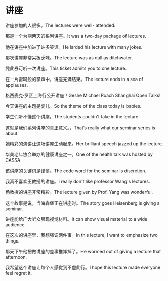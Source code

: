 # 讲座

<p><span class="chinese">讲座参加的人很多。</span><span class="english">The lectures were well- attended.</span></p>

<p><span class="chinese">那是一个为期两天的系列讲座。</span><span class="english">It was a two-day package of lectures.</span></p>

<p><span class="chinese">他在讲座中加进了许多笑话。</span><span class="english">He larded his lecture with many jokes.</span></p>

<p><span class="chinese">那次讲座非常呆板乏味。</span><span class="english">The lecture was as dull as ditchwater.</span></p>

<p><span class="chinese">凭此券可听一次讲座。</span><span class="english">This ticket admits you to one lecture.</span></p>

<p><span class="chinese">在一片雷鸣般的掌声中，讲座完满结束。</span><span class="english">The lecture ends in a sea of applauses.</span></p>

<p><span class="chinese">格西麦克·罗区上海行公开讲座！</span><span class="english">Geshe Michael Roach Shanghai Open Talks!</span></p>

<p><span class="chinese">今天讲座的主题是婴儿。</span><span class="english">So the theme of the class today is babies.</span></p>

<p><span class="chinese">学生们听不懂这个讲座。</span><span class="english">The students couldn't take in the lecture.</span></p>

<p><span class="chinese">这就是我们系列讲座的真正意义。，That‘</span><span class="english">s really what our seminar series is about.</span></p>

<p><span class="chinese">她精彩的演讲让这场讲座生动起来。</span><span class="english">Her brilliant speech jazzed up the lecture.</span></p>

<p><span class="chinese">华美老年协会举办的健康讲座之一。</span><span class="english">One of the health talk was hosted by CASSA.</span></p>

<p><span class="chinese">该讲座的关键词是谨慎。</span><span class="english">The code word for the seminar is discretion.</span></p>

<p><span class="chinese">我真不喜欢王教授的讲座。</span><span class="english">I really don't like professor Wang's lectures.</span></p>

<p><span class="chinese">杨教授的讲座非常精彩。</span><span class="english">The lecture given by Prof. Yang was wonderful.</span></p>

<p><span class="chinese">这个故事是说，当海森堡正在讲座时。</span><span class="english">The story goes Heisenberg is giving a seminar.</span></p>

<p><span class="chinese">讲座能给广大听众展现视觉材料。</span><span class="english">It can show visual material to a wide audience.</span></p>

<p><span class="chinese">在这次的讲座里，我想强调两件事。</span><span class="english">In this lecture, I want to emphasize two things.</span></p>

<p><span class="chinese">那天下午他把做讲座的差事推卸掉了。</span><span class="english">He wormed out of giving a lecture that afternoon.</span></p>

<p><span class="chinese">我希望这个讲座让每个人感觉到不虚此行。</span><span class="english">I hope this lecture made everyone feel regret it.</span></p>

